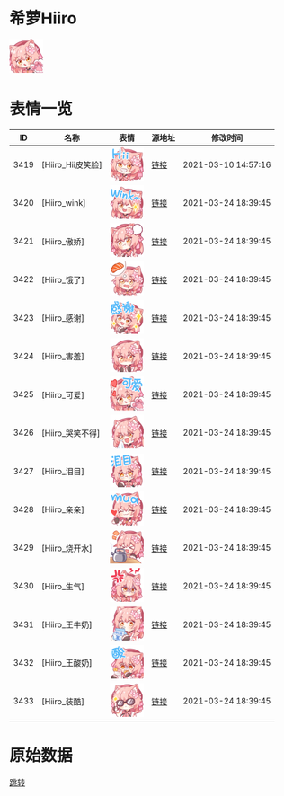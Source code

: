 # 希萝Hiiro

<img src="./cover.png" height="60" alt="cover" />

# 表情一览

|ID|名称|表情|源地址|修改时间|
|----|----|----|----|----|
|3419|[Hiiro_Hii皮笑脸]|<img src="./pic/003419_%5BHiiro_Hii皮笑脸%5D.png" height="60" alt="Hii皮笑脸"/>|[链接](http://i0.hdslb.com/bfs/emote/5c6276afd4df1a02af0c95ad4f807c497dbb8595.png)|2021-03-10 14:57:16|
|3420|[Hiiro_wink]|<img src="./pic/003420_%5BHiiro_wink%5D.png" height="60" alt="wink"/>|[链接](http://i0.hdslb.com/bfs/emote/100b6f3429dffbea01d041647e07a8746ec45bf5.png)|2021-03-24 18:39:45|
|3421|[Hiiro_傲娇]|<img src="./pic/003421_%5BHiiro_傲娇%5D.png" height="60" alt="傲娇"/>|[链接](http://i0.hdslb.com/bfs/emote/8fa7e6ffc5595c42a09f5f28536da176a55e3dcd.png)|2021-03-24 18:39:45|
|3422|[Hiiro_饿了]|<img src="./pic/003422_%5BHiiro_饿了%5D.png" height="60" alt="饿了"/>|[链接](http://i0.hdslb.com/bfs/emote/d6190a4d3278d8cb0400e4017572ca17dc95ac55.png)|2021-03-24 18:39:45|
|3423|[Hiiro_感谢]|<img src="./pic/003423_%5BHiiro_感谢%5D.png" height="60" alt="感谢"/>|[链接](http://i0.hdslb.com/bfs/emote/5c8a0a1ce152ad4de9b091efc8a6cb9fb498e4f8.png)|2021-03-24 18:39:45|
|3424|[Hiiro_害羞]|<img src="./pic/003424_%5BHiiro_害羞%5D.png" height="60" alt="害羞"/>|[链接](http://i0.hdslb.com/bfs/emote/7f304fe4c781a2da1dc35d7d1b031f14b8b8631b.png)|2021-03-24 18:39:45|
|3425|[Hiiro_可爱]|<img src="./pic/003425_%5BHiiro_可爱%5D.png" height="60" alt="可爱"/>|[链接](http://i0.hdslb.com/bfs/emote/3fb98917c30d878e96b077079a29c57c406110a4.png)|2021-03-24 18:39:45|
|3426|[Hiiro_哭笑不得]|<img src="./pic/003426_%5BHiiro_哭笑不得%5D.png" height="60" alt="哭笑不得"/>|[链接](http://i0.hdslb.com/bfs/emote/f3ee8f1092c2322786b7a777da5fd7ed77c5af58.png)|2021-03-24 18:39:45|
|3427|[Hiiro_泪目]|<img src="./pic/003427_%5BHiiro_泪目%5D.png" height="60" alt="泪目"/>|[链接](http://i0.hdslb.com/bfs/emote/4a604ac0ae729b6ce540327a7121f095e42d0b54.png)|2021-03-24 18:39:45|
|3428|[Hiiro_亲亲]|<img src="./pic/003428_%5BHiiro_亲亲%5D.png" height="60" alt="亲亲"/>|[链接](http://i0.hdslb.com/bfs/emote/0b54433d978f51a7031a965f2981832129eb8ef5.png)|2021-03-24 18:39:45|
|3429|[Hiiro_烧开水]|<img src="./pic/003429_%5BHiiro_烧开水%5D.png" height="60" alt="烧开水"/>|[链接](http://i0.hdslb.com/bfs/emote/53c29d3ce7fb7c0f98e040667e47adb57155cc3d.png)|2021-03-24 18:39:45|
|3430|[Hiiro_生气]|<img src="./pic/003430_%5BHiiro_生气%5D.png" height="60" alt="生气"/>|[链接](http://i0.hdslb.com/bfs/emote/17e4595799ba8952f12ed8f4b290813dfd4ae67a.png)|2021-03-24 18:39:45|
|3431|[Hiiro_王牛奶]|<img src="./pic/003431_%5BHiiro_王牛奶%5D.png" height="60" alt="王牛奶"/>|[链接](http://i0.hdslb.com/bfs/emote/5fdeb7de9be166a7bc4ed43cca33e98e8cfd1698.png)|2021-03-24 18:39:45|
|3432|[Hiiro_王酸奶]|<img src="./pic/003432_%5BHiiro_王酸奶%5D.png" height="60" alt="王酸奶"/>|[链接](http://i0.hdslb.com/bfs/emote/e220c868856ea2b036fa9751b8de12985f968814.png)|2021-03-24 18:39:45|
|3433|[Hiiro_装酷]|<img src="./pic/003433_%5BHiiro_装酷%5D.png" height="60" alt="装酷"/>|[链接](http://i0.hdslb.com/bfs/emote/14193deff0390a77423a51523bb4bb5e54db3a2d.png)|2021-03-24 18:39:45|

# 原始数据

[跳转](./raw.json)

